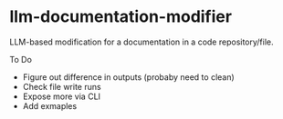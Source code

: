 # llm-documentation-modifier
LLM-based modification for a documentation in a code repository/file. 


To Do
* Figure out difference in outputs (probaby need to clean)
* Check file write runs
* Expose more via CLI
* Add exmaples